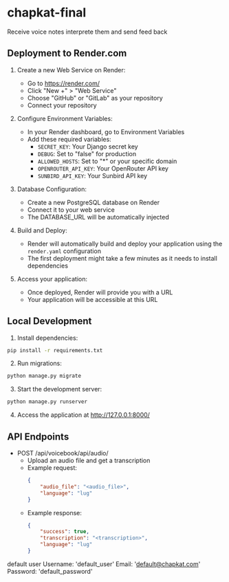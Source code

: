 # chapkat-final
Receive voice notes interprete them and send feed back

## Deployment to Render.com

1. Create a new Web Service on Render:
   - Go to https://render.com/
   - Click "New +" > "Web Service"
   - Choose "GitHub" or "GitLab" as your repository
   - Connect your repository

2. Configure Environment Variables:
   - In your Render dashboard, go to Environment Variables
   - Add these required variables:
     - `SECRET_KEY`: Your Django secret key
     - `DEBUG`: Set to "false" for production
     - `ALLOWED_HOSTS`: Set to "*" or your specific domain
     - `OPENROUTER_API_KEY`: Your OpenRouter API key
     - `SUNBIRD_API_KEY`: Your Sunbird API key

3. Database Configuration:
   - Create a new PostgreSQL database on Render
   - Connect it to your web service
   - The DATABASE_URL will be automatically injected

4. Build and Deploy:
   - Render will automatically build and deploy your application using the `render.yaml` configuration
   - The first deployment might take a few minutes as it needs to install dependencies

5. Access your application:
   - Once deployed, Render will provide you with a URL
   - Your application will be accessible at this URL

## Local Development

1. Install dependencies:
```bash
pip install -r requirements.txt
```

2. Run migrations:
```bash
python manage.py migrate
```

3. Start the development server:
```bash
python manage.py runserver
```

4. Access the application at http://127.0.0.1:8000/

## API Endpoints

- POST /api/voicebook/api/audio/
  - Upload an audio file and get a transcription
  - Example request:
    ```json
    {
        "audio_file": "<audio_file>",
        "language": "lug"
    }
    ```
  - Example response:
    ```json
    {
        "success": true,
        "transcription": "<transcription>",
        "language": "lug"
    }
    ```

default user
Username: 'default_user'
Email: 'default@chapkat.com'
Password: 'default_password'